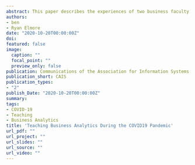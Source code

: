 ```yaml
---
abstract: This paper describes the experiences of two business faculty who taught two different levels of undergraduate business analytics courses during the COVID\-19 pandemic. In particular, we focus on two challenges that arose during the shift to Emergency Remote Teaching, *student engagement* and *teaching the use of software*. We discuss our efforts to mitigate the effects of these problems and highlight the differences in implementing our strategies in a general-education (i.e., required for business majors) course versus an upper-level elective. Finally, we discuss lessons learned and recommendations for other educators regardless of their teaching modality.
authors:  
- ben
- Ryan Elmore
date: "2020-10-20T00:00:00Z"
doi: 
featured: false
image:
  caption: ""
  focal_point: ""
  preview_only: false
publication: Communications of the Association for Information Systems
publication_short: CAIS 
publication_types:
- "2"
publish_Date: "2020-10-20T00:00:00Z" 
summary: 
tags: 
- COVID-19
- Teaching
- Business Analytics
title: 'Teaching Business Analytics During the COVID19 Pandemic'
url_pdf: ""
url_project: ""
url_slides: ""
url_source: "" 
url_video: ""
---
```


